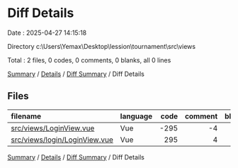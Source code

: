 # Diff Details

Date : 2025-04-27 14:15:18

Directory c:\\Users\\Yemax\\Desktop\\lession\\tournament\\src\\views

Total : 2 files,  0 codes, 0 comments, 0 blanks, all 0 lines

[Summary](results.md) / [Details](details.md) / [Diff Summary](diff.md) / Diff Details

## Files
| filename | language | code | comment | blank | total |
| :--- | :--- | ---: | ---: | ---: | ---: |
| [src/views/LoginView.vue](/src/views/LoginView.vue) | Vue | -295 | -4 | -40 | -339 |
| [src/views/login/LoginView.vue](/src/views/login/LoginView.vue) | Vue | 295 | 4 | 40 | 339 |

[Summary](results.md) / [Details](details.md) / [Diff Summary](diff.md) / Diff Details